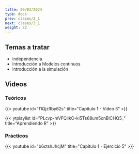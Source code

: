```yaml
---
title: 20/03/2024
type: docs
prev: clases/2_1
next: clases/3_1
weight: 22
---
```



## Temas a tratar

* Independencia
* Introducción a Modelos continuos
* Introducción a la simulación

## Videos

### Teóricos

{{< youtube id="f1QjzRby62s" title="Capítulo 1 - Video 5" >}}

{{< ytplaylist id="PLcvp-mVFQllkO-kI5Ts68um5cnBICHQ5_" title="Aprendiendo R" >}}


### Prácticos

{{< youtube id="b6ctshJhcjM" title="Capítulo 1 - Ejercicio 5" >}}




